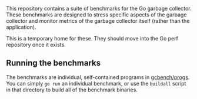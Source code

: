 This repository contains a suite of benchmarks for the Go garbage
collector. These benchmarks are designed to stress specific aspects of
the garbage collector and monitor metrics of the garbage collector
itself (rather than the application).

This is a temporary home for these. They should move into the Go perf
repository once it exists.

Running the benchmarks
----------------------

The benchmarks are individual, self-contained programs in
[gcbench/progs](gcbench/progs). You can simply `go run` an individual
benchmark, or use the `buildall` script in that directory to build all
of the benchmark binaries.
